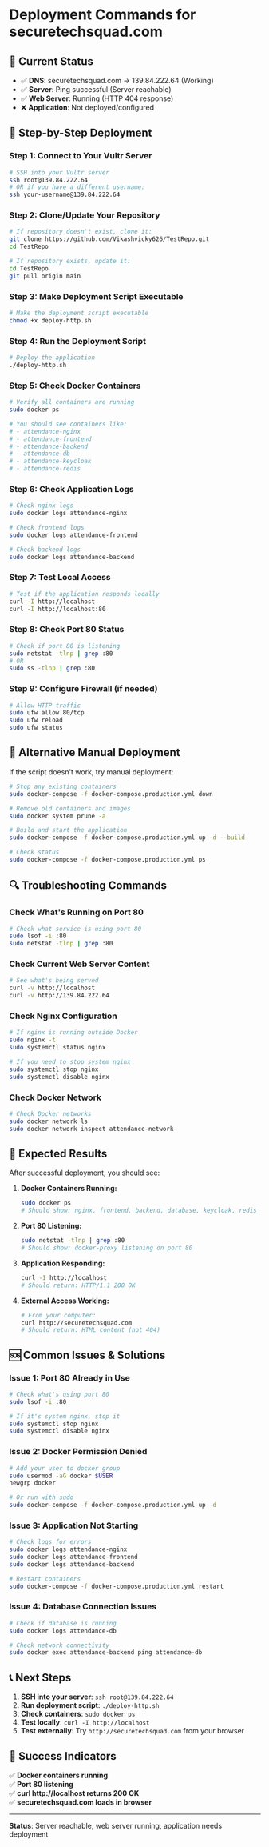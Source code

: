 # Deployment Commands for securetechsquad.com

## 🎯 Current Status
- ✅ **DNS**: securetechsquad.com → 139.84.222.64 (Working)
- ✅ **Server**: Ping successful (Server reachable)
- ✅ **Web Server**: Running (HTTP 404 response)
- ❌ **Application**: Not deployed/configured

## 🚀 Step-by-Step Deployment

### Step 1: Connect to Your Vultr Server
```bash
# SSH into your Vultr server
ssh root@139.84.222.64
# OR if you have a different username:
ssh your-username@139.84.222.64
```

### Step 2: Clone/Update Your Repository
```bash
# If repository doesn't exist, clone it:
git clone https://github.com/Vikashvicky626/TestRepo.git
cd TestRepo

# If repository exists, update it:
cd TestRepo
git pull origin main
```

### Step 3: Make Deployment Script Executable
```bash
# Make the deployment script executable
chmod +x deploy-http.sh
```

### Step 4: Run the Deployment Script
```bash
# Deploy the application
./deploy-http.sh
```

### Step 5: Check Docker Containers
```bash
# Verify all containers are running
sudo docker ps

# You should see containers like:
# - attendance-nginx
# - attendance-frontend  
# - attendance-backend
# - attendance-db
# - attendance-keycloak
# - attendance-redis
```

### Step 6: Check Application Logs
```bash
# Check nginx logs
sudo docker logs attendance-nginx

# Check frontend logs
sudo docker logs attendance-frontend

# Check backend logs
sudo docker logs attendance-backend
```

### Step 7: Test Local Access
```bash
# Test if the application responds locally
curl -I http://localhost
curl -I http://localhost:80
```

### Step 8: Check Port 80 Status
```bash
# Check if port 80 is listening
sudo netstat -tlnp | grep :80
# OR
sudo ss -tlnp | grep :80
```

### Step 9: Configure Firewall (if needed)
```bash
# Allow HTTP traffic
sudo ufw allow 80/tcp
sudo ufw reload
sudo ufw status
```

## 🔧 Alternative Manual Deployment

If the script doesn't work, try manual deployment:

```bash
# Stop any existing containers
sudo docker-compose -f docker-compose.production.yml down

# Remove old containers and images
sudo docker system prune -a

# Build and start the application
sudo docker-compose -f docker-compose.production.yml up -d --build

# Check status
sudo docker-compose -f docker-compose.production.yml ps
```

## 🔍 Troubleshooting Commands

### Check What's Running on Port 80
```bash
# Check what service is using port 80
sudo lsof -i :80
sudo netstat -tlnp | grep :80
```

### Check Current Web Server Content
```bash
# See what's being served
curl -v http://localhost
curl -v http://139.84.222.64
```

### Check Nginx Configuration
```bash
# If nginx is running outside Docker
sudo nginx -t
sudo systemctl status nginx

# If you need to stop system nginx
sudo systemctl stop nginx
sudo systemctl disable nginx
```

### Check Docker Network
```bash
# Check Docker networks
sudo docker network ls
sudo docker network inspect attendance-network
```

## 🎯 Expected Results

After successful deployment, you should see:

1. **Docker Containers Running:**
   ```bash
   sudo docker ps
   # Should show: nginx, frontend, backend, database, keycloak, redis
   ```

2. **Port 80 Listening:**
   ```bash
   sudo netstat -tlnp | grep :80
   # Should show: docker-proxy listening on port 80
   ```

3. **Application Responding:**
   ```bash
   curl -I http://localhost
   # Should return: HTTP/1.1 200 OK
   ```

4. **External Access Working:**
   ```bash
   # From your computer:
   curl http://securetechsquad.com
   # Should return: HTML content (not 404)
   ```

## 🆘 Common Issues & Solutions

### Issue 1: Port 80 Already in Use
```bash
# Check what's using port 80
sudo lsof -i :80

# If it's system nginx, stop it
sudo systemctl stop nginx
sudo systemctl disable nginx
```

### Issue 2: Docker Permission Denied
```bash
# Add your user to docker group
sudo usermod -aG docker $USER
newgrp docker

# Or run with sudo
sudo docker-compose -f docker-compose.production.yml up -d
```

### Issue 3: Application Not Starting
```bash
# Check logs for errors
sudo docker logs attendance-nginx
sudo docker logs attendance-frontend
sudo docker logs attendance-backend

# Restart containers
sudo docker-compose -f docker-compose.production.yml restart
```

### Issue 4: Database Connection Issues
```bash
# Check if database is running
sudo docker logs attendance-db

# Check network connectivity
sudo docker exec attendance-backend ping attendance-db
```

## 📞 Next Steps

1. **SSH into your server**: `ssh root@139.84.222.64`
2. **Run deployment script**: `./deploy-http.sh`
3. **Check containers**: `sudo docker ps`
4. **Test locally**: `curl -I http://localhost`
5. **Test externally**: Try `http://securetechsquad.com` from your browser

## 🎉 Success Indicators

✅ **Docker containers running**  
✅ **Port 80 listening**  
✅ **curl http://localhost returns 200 OK**  
✅ **securetechsquad.com loads in browser**  

---

**Status**: Server reachable, web server running, application needs deployment